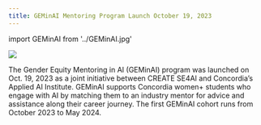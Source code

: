```yaml
---
title: GEMinAI Mentoring Program Launch October 19, 2023 
---
```


import GEMinAI from '../GEMinAI.jpg'


<p >
<div style={{ display: 'flex', justifyContent: 'center', alignItems: 'center' }}>
<img src={GEMinAI} class="GEMinAI3" style={{ width: '400px', height: '500px' }}/></div></p>

The Gender Equity Mentoring in AI (GEMinAI) program was launched on Oct. 19, 2023 as a joint initiative between CREATE SE4AI and Concordia’s Applied AI Institute. GEMinAI supports Concordia women+ students who engage with AI by matching them to an industry mentor for advice and assistance along their career journey. The first GEMinAI cohort runs from October 2023 to May 2024. 